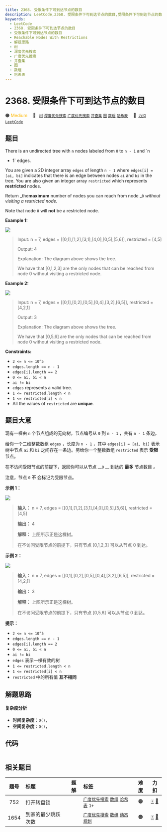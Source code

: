 ```yaml
---
title: 2368. 受限条件下可到达节点的数目
description: LeetCode,2368. 受限条件下可到达节点的数目,受限条件下可到达节点的数目,Reachable Nodes With Restrictions,解题思路,树,深度优先搜索,广度优先搜索,并查集,图,数组,哈希表
keywords:
  - LeetCode
  - 2368. 受限条件下可到达节点的数目
  - 受限条件下可到达节点的数目
  - Reachable Nodes With Restrictions
  - 解题思路
  - 树
  - 深度优先搜索
  - 广度优先搜索
  - 并查集
  - 图
  - 数组
  - 哈希表
---
```


# 2368. 受限条件下可到达节点的数目

🟠 <font color=#ffb800>Medium</font>&emsp; 🔖&ensp; [`树`](/tag/tree.md) [`深度优先搜索`](/tag/depth-first-search.md) [`广度优先搜索`](/tag/breadth-first-search.md) [`并查集`](/tag/union-find.md) [`图`](/tag/graph.md) [`数组`](/tag/array.md) [`哈希表`](/tag/hash-table.md)&emsp; 🔗&ensp;[`力扣`](https://leetcode.cn/problems/reachable-nodes-with-restrictions) [`LeetCode`](https://leetcode.com/problems/reachable-nodes-with-restrictions)

## 题目

There is an undirected tree with `n` nodes labeled from `0` to `n - 1` and `n
- 1` edges.

You are given a 2D integer array `edges` of length `n - 1` where `edges[i] =
[ai, bi]` indicates that there is an edge between nodes `ai` and `bi` in the
tree. You are also given an integer array `restricted` which represents
**restricted** nodes.

Return _the**maximum** number of nodes you can reach from node _`0` _without
visiting a restricted node._

Note that node `0` will **not** be a restricted node.



**Example 1:**

![](https://assets.leetcode.com/uploads/2022/06/15/ex1drawio.png)

> Input: n = 7, edges = [[0,1],[1,2],[3,1],[4,0],[0,5],[5,6]], restricted = [4,5]
> 
> Output: 4
> 
> Explanation: The diagram above shows the tree.
> 
> We have that [0,1,2,3] are the only nodes that can be reached from node 0 without visiting a restricted node.

**Example 2:**

![](https://assets.leetcode.com/uploads/2022/06/15/ex2drawio.png)

> Input: n = 7, edges = [[0,1],[0,2],[0,5],[0,4],[3,2],[6,5]], restricted = [4,2,1]
> 
> Output: 3
> 
> Explanation: The diagram above shows the tree.
> 
> We have that [0,5,6] are the only nodes that can be reached from node 0 without visiting a restricted node.

**Constraints:**

  * `2 <= n <= 10^5`
  * `edges.length == n - 1`
  * `edges[i].length == 2`
  * `0 <= ai, bi < n`
  * `ai != bi`
  * `edges` represents a valid tree.
  * `1 <= restricted.length < n`
  * `1 <= restricted[i] < n`
  * All the values of `restricted` are **unique**.


## 题目大意

现有一棵由 `n` 个节点组成的无向树，节点编号从 `0` 到 `n - 1` ，共有 `n - 1` 条边。

给你一个二维整数数组 `edges` ，长度为 `n - 1` ，其中 `edges[i] = [ai, bi]` 表示树中节点 `ai` 和 `bi`
之间存在一条边。另给你一个整数数组 `restricted` 表示 **受限** 节点。

在不访问受限节点的前提下，返回你可以从节点 __`0` __ 到达的 **最多** 节点数目 _。_

注意，节点 `0` **不** 会标记为受限节点。



**示例 1：**

![](https://assets.leetcode.com/uploads/2022/06/15/ex1drawio.png)

> 
> 
> 
> 
> 
> **输入：** n = 7, edges = [[0,1],[1,2],[3,1],[4,0],[0,5],[5,6]], restricted = [4,5]
> 
> **输出：** 4
> 
> **解释：** 上图所示正是这棵树。
> 
> 在不访问受限节点的前提下，只有节点 [0,1,2,3] 可以从节点 0 到达。

**示例 2：**

![](https://assets.leetcode.com/uploads/2022/06/15/ex2drawio.png)

> 
> 
> 
> 
> 
> **输入：** n = 7, edges = [[0,1],[0,2],[0,5],[0,4],[3,2],[6,5]], restricted = [4,2,1]
> 
> **输出：** 3
> 
> **解释：** 上图所示正是这棵树。
> 
> 在不访问受限节点的前提下，只有节点 [0,5,6] 可以从节点 0 到达。
> 
> 



**提示：**

  * `2 <= n <= 10^5`
  * `edges.length == n - 1`
  * `edges[i].length == 2`
  * `0 <= ai, bi < n`
  * `ai != bi`
  * `edges` 表示一棵有效的树
  * `1 <= restricted.length < n`
  * `1 <= restricted[i] < n`
  * `restricted` 中的所有值 **互不相同**


## 解题思路

#### 复杂度分析

- **时间复杂度**：`O()`，
- **空间复杂度**：`O()`，

## 代码

```javascript

```

## 相关题目

<!-- prettier-ignore -->
| 题号 | 标题 | 题解 | 标签 | 难度 | 力扣 |
| :------: | :------ | :------: | :------ | :------: | :------: |
| 752 | 打开转盘锁 |  |  [`广度优先搜索`](/tag/breadth-first-search.md) [`数组`](/tag/array.md) [`哈希表`](/tag/hash-table.md) `1+` | 🟠 | [🀄️](https://leetcode.cn/problems/open-the-lock) [🔗](https://leetcode.com/problems/open-the-lock) |
| 1654 | 到家的最少跳跃次数 |  |  [`广度优先搜索`](/tag/breadth-first-search.md) [`数组`](/tag/array.md) [`动态规划`](/tag/dynamic-programming.md) | 🟠 | [🀄️](https://leetcode.cn/problems/minimum-jumps-to-reach-home) [🔗](https://leetcode.com/problems/minimum-jumps-to-reach-home) |